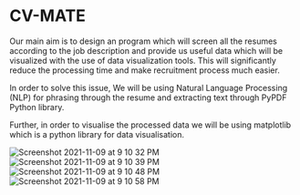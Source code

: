 # CV-MATE

Our main aim is to design an program which will screen all the resumes according to the job description and provide us useful data which will be visualized with the use of data visualization tools. This will significantly reduce the processing time and make recruitment process much easier. 

In order to solve this issue, We will be using Natural Language Processing (NLP) for phrasing through the resume and extracting text through PyPDF Python library.

Further, in order to visualise the processed data we will be using matplotlib which is a python library for data visualisation.


![Screenshot 2021-11-09 at 9 10 32 PM](https://user-images.githubusercontent.com/68161473/140956169-75dcf708-7c1f-4713-8802-5b617eaeb570.png)
![Screenshot 2021-11-09 at 9 10 39 PM](https://user-images.githubusercontent.com/68161473/140956195-391373f7-11c7-4b81-b1b5-cde93989cb01.png)
![Screenshot 2021-11-09 at 9 10 48 PM](https://user-images.githubusercontent.com/68161473/140956219-584442f2-9d57-45cc-b7f0-36453e7b3693.png)
![Screenshot 2021-11-09 at 9 10 58 PM](https://user-images.githubusercontent.com/68161473/140956244-318653b2-0e1a-4ec3-8f1d-365f64538216.png)
